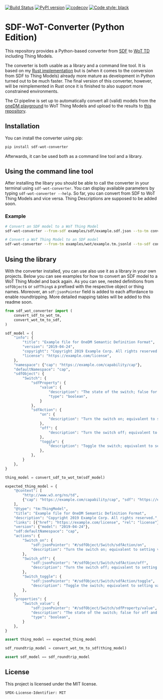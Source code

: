 [![Build Status](https://github.com/JKRhb/sdf-wot-converter-py/actions/workflows/build_status.yml/badge.svg)](https://github.com/JKRhb/sdf-wot-converter-py/actions/workflows/build_status.yml)
[![PyPI version](https://badge.fury.io/py/sdf-wot-converter.svg)](https://badge.fury.io/py/sdf-wot-converter)
[![codecov](https://codecov.io/gh/JKRhb/sdf-wot-converter-py/branch/main/graph/badge.svg?token=AWAN1GHKD8)](https://codecov.io/gh/JKRhb/sdf-wot-converter-py)
[![Code style: black](https://img.shields.io/badge/code%20style-black-000000.svg)](https://github.com/psf/black)

# SDF-WoT-Converter (Python Edition)

This repository provides a Python-based converter from [SDF](https://datatracker.ietf.org/doc/html/draft-ietf-asdf-sdf-05) to [WoT TD](https://www.w3.org/TR/wot-thing-description/) including Thing Models.

The converter is both usable as a library and a command line tool. It is based on my [Rust implementation](https://github.com/JKRhb/sdf-wot-converter) but is (when it comes to the conversion from SDF to Thing Models) already more mature as development in Python turned out to be much faster. The final version of this converter, however, will be reimplemented in Rust once it is finished to also support more constrained environments.

The CI pipeline is set up to automatically convert all (valid) models from the [oneDM playground](https://github.com/one-data-model/playground) to WoT Thing Models and upload to the results to [this repository](https://github.com/JKRhb/onedm-playground-wot-tm).

## Installation

You can install the converter using pip:

```sh
pip install sdf-wot-converter
```

Afterwards, it can be used both as a command line tool and a library.

## Using the command line tool

After installing the libary you should be able to call the converter in your terminal using `sdf-wot-converter`. You can display available parameters by typing `sdf-wot-converter --help`. So far, you can convert from SDF to WoT Thing Models and vice versa. Thing Descriptions are supposed to be added soon.

### Example

```bash
# Convert an SDF model to a WoT Thing Model
sdf-wot-converter --from-sdf examples/sdf/example.sdf.json --to-tm converted-example.tm.jsonld

# Convert a WoT Thing Model to an SDF model
sdf-wot-converter --from-tm examples/wot/example.tm.jsonld --to-sdf converted-example.sdf.json
```

## Using the library

With the converter installed, you can use also use it as a library in your own projects. Below you can see examples for how to convert an SDF model to a WoT Thing Model and back again. As you can see, nested definitions from `sdfObject`s or `sdfThing`s a prefixed with the respective object or thing names. Moreover, an `sdf:jsonPointer` field is added to each affordance to enable roundtripping. More detailed mapping tables will be added to this readme soon.

```python
from sdf_wot_converter import (
    convert_sdf_to_wot_tm,
    convert_wot_tm_to_sdf,
)

sdf_model = {
    "info": {
        "title": "Example file for OneDM Semantic Definition Format",
        "version": "2019-04-24",
        "copyright": "Copyright 2019 Example Corp. All rights reserved.",
        "license": "https://example.com/license",
    },
    "namespace": {"cap": "https://example.com/capability/cap"},
    "defaultNamespace": "cap",
    "sdfObject": {
        "Switch": {
            "sdfProperty": {
                "value": {
                    "description": "The state of the switch; false for off and true for on.",
                    "type": "boolean",
                }
            },
            "sdfAction": {
                "on": {
                    "description": "Turn the switch on; equivalent to setting value to true."
                },
                "off": {
                    "description": "Turn the switch off; equivalent to setting value to false."
                },
                "toggle": {
                    "description": "Toggle the switch; equivalent to setting value to its complement."
                },
            },
        }
    },
}

thing_model = convert_sdf_to_wot_tm(sdf_model)

expected_thing_model = {
    "@context": [
        "http://www.w3.org/ns/td",
        {"cap": "https://example.com/capability/cap", "sdf": "https://example.com/sdf"},
    ],
    "@type": "tm:ThingModel",
    "title": "Example file for OneDM Semantic Definition Format",
    "description": "Copyright 2019 Example Corp. All rights reserved.",
    "links": [{"href": "https://example.com/license", "rel": "license"}],
    "version": {"model": "2019-04-24"},
    "sdf:defaultNamespace": "cap",
    "actions": {
        "Switch_on": {
            "sdf:jsonPointer": "#/sdfObject/Switch/sdfAction/on",
            "description": "Turn the switch on; equivalent to setting value to true.",
        },
        "Switch_off": {
            "sdf:jsonPointer": "#/sdfObject/Switch/sdfAction/off",
            "description": "Turn the switch off; equivalent to setting value to false.",
        },
        "Switch_toggle": {
            "sdf:jsonPointer": "#/sdfObject/Switch/sdfAction/toggle",
            "description": "Toggle the switch; equivalent to setting value to its complement.",
        },
    },
    "properties": {
        "Switch_value": {
            "sdf:jsonPointer": "#/sdfObject/Switch/sdfProperty/value",
            "description": "The state of the switch; false for off and true for on.",
            "type": "boolean",
        }
    },
}

assert thing_model == expected_thing_model

sdf_roundtrip_model = convert_wot_tm_to_sdf(thing_model)

assert sdf_model == sdf_roundtrip_model
```

## License

This project is licensed under the MIT license.

```
SPDX-License-Identifier: MIT
```
